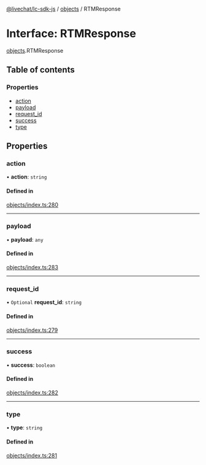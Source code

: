 [@livechat/lc-sdk-js](../README.md) / [objects](../modules/objects.md) / RTMResponse

# Interface: RTMResponse

[objects](../modules/objects.md).RTMResponse

## Table of contents

### Properties

- [action](objects.RTMResponse.md#action)
- [payload](objects.RTMResponse.md#payload)
- [request\_id](objects.RTMResponse.md#request_id)
- [success](objects.RTMResponse.md#success)
- [type](objects.RTMResponse.md#type)

## Properties

### action

• **action**: `string`

#### Defined in

[objects/index.ts:280](https://github.com/livechat/lc-sdk-js/blob/4da1eb6/src/objects/index.ts#L280)

___

### payload

• **payload**: `any`

#### Defined in

[objects/index.ts:283](https://github.com/livechat/lc-sdk-js/blob/4da1eb6/src/objects/index.ts#L283)

___

### request\_id

• `Optional` **request\_id**: `string`

#### Defined in

[objects/index.ts:279](https://github.com/livechat/lc-sdk-js/blob/4da1eb6/src/objects/index.ts#L279)

___

### success

• **success**: `boolean`

#### Defined in

[objects/index.ts:282](https://github.com/livechat/lc-sdk-js/blob/4da1eb6/src/objects/index.ts#L282)

___

### type

• **type**: `string`

#### Defined in

[objects/index.ts:281](https://github.com/livechat/lc-sdk-js/blob/4da1eb6/src/objects/index.ts#L281)
